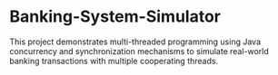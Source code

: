 # Banking-System-Simulator
This project demonstrates multi-threaded programming using Java concurrency and synchronization mechanisms to simulate real-world banking transactions with multiple cooperating threads.
